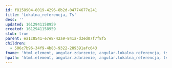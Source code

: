 ```yaml
---
id: f8158904-8019-4296-8b2d-04774677e241
title: 'Lokalna_referencja, Ts'
desc: ''
updated: 1612941158959
created: 1612941158959
stub: true
parent: ea1c8541-e7e8-42a9-841a-d3ed07f7f8f5
children:
  - 506c7b96-34f9-4b83-9322-289391afc643
fname: 'html.element, angular.zdarzenie, angular.lokalna_referencja, ts'
hpath: 'html.element, angular.zdarzenie, angular.lokalna_referencja, ts'
---
```



